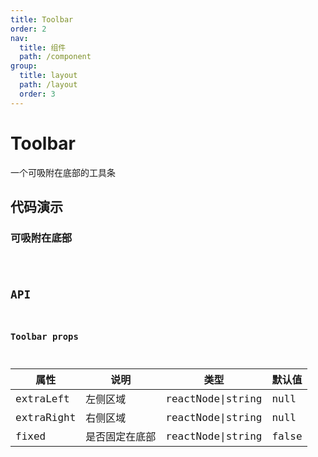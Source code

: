 ```yaml
---
title: Toolbar
order: 2
nav:
  title: 组件
  path: /component
group:
  title: layout
  path: /layout
  order: 3
---
```


# Toolbar
一个可吸附在底部的工具条
## 代码演示
### 可吸附在底部
<code src="./demo/demo1.tsx" />

## API
### Toolbar props
| 属性       | 说明           | 类型              | 默认值 |
| ---------- | -------------- | ----------------- | ------ |
| extraLeft  | 左侧区域       | reactNode\|string | null   |
| extraRight | 右侧区域       | reactNode\|string | null   |
| fixed      | 是否固定在底部 | reactNode\|string | false  |